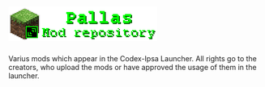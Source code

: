 # ![Pallas logo](pallas-medium.png?raw=true "Pallas logo")
Varius mods which appear in the Codex-Ipsa Launcher. 
All rights go to the creators, who upload the mods or have approved the usage of them in the launcher.